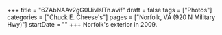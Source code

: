 +++
title = "6ZAbNAAv2gG0UivlslTn.avif"
draft = false
tags = ["Photos"]
categories = ["Chuck E. Cheese's"]
pages = ["Norfolk, VA (920 N Military Hwy)"]
startDate = ""
+++
Norfolk's exterior in 2009.
